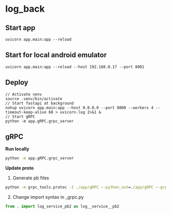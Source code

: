 # log_back

## Start app
```
uvicorn app.main:app --reload
```

## Start for local android emulator
```
uvicorn app.main:app --reload --host 192.168.0.17 --port 8001
```

## Deploy
```
// Activate venv
source .venv/bin/activate
// Start fastapi at background
nohup uvicorn app.main:app --host 0.0.0.0 --port 8000 --workers 4 --timeout-keep-alive 60 > uvicorn.log 2>&1 &
// Start gRPC
python -m app.gRPC.grpc_server
```


## gRPC
**Run locally**
```cmd
python -m app.gRPC.grpc_server
```
**Update proto**
1. Generate pb files
```cmd 
python -m grpc_tools.protoc -I ./app/gRPC --python_out=./app/gRPC --grpc_python_out=./app/gRPC ./app/gRPC/log_service.proto
```
2. Change import syntax in _grpc.py
```python
from . import log_service_pb2 as log__service__pb2
```